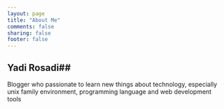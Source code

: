 ```yaml
---
layout: page
title: "About Me"
comments: false
sharing: false
footer: false
---
```


## Yadi Rosadi##

Blogger who passionate to learn new things about technology, especially unix family environment, programming language and web development tools